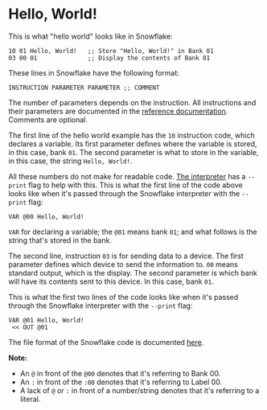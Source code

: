 # Hello, World!

This is what "hello world" looks like in Snowflake:

```
10 01 Hello, World!   ;; Store "Hello, World!" in Bank 01
03 00 01              ;; Display the contents of Bank 01
```

These lines in Snowflake have the following format:

```
INSTRUCTION PARAMETER PARAMETER ;; COMMENT
```

The number of parameters depends on the instruction. All instructions
and their parameters are documented in the [reference documentation][1]. Comments
are optional.

The first line of the hello world example has the `10` instruction code, which declares
a variable. Its first parameter defines where the variable is stored, in this case, 
bank `01`. The second parameter is what to store in the variable, in this case, the 
string `Hello, World!`. 

All these numbers do not make for readable code. [The interpreter][2] has a `--print` 
flag to help with this. This is what the first line of the code above looks like
when it's passed through the Snowflake interpreter with the `--print` flag:

```
VAR @00 Hello, World!
```

`VAR` for declaring a variable; the `@01` means bank `01`; and what follows is
the string that's stored in the bank.

The second line, instruction `03` is for sending data to a device. The first
parameter defines which device to send the information to. `00` means standard
output, which is the display. The second parameter is which bank will have its
contents sent to this device. In this case, bank `01`.

This is what the first two lines of the code looks like when it's passed 
through the Snowflake interpreter with the `--print` flag:

```
VAR @01 Hello, World!
 << OUT @01
```

The file format of the Snowflake code is documented [here][3].

**Note:**

* An `@` in front of the `@00` denotes that it's referring to Bank 00.
* An `:` in front of the `:00` denotes that it's referring to Label 00.
* A lack of `@` or `:` in front of a number/string denotes that it's referring to a literal.

[1]: language-reference.md
[2]: interpreter.md
[3]: file-format.md
